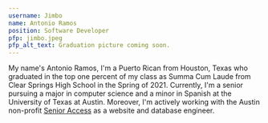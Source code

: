 ```yaml
---
username: Jimbo
name: Antonio Ramos
position: Software Developer
pfp: jimbo.jpeg
pfp_alt_text: Graduation picture coming soon.
---
```

My name's Antonio Ramos, I'm a Puerto Rican from Houston, Texas who graduated in the top one percent of my class as Summa Cum Laude from Clear Springs High School in the Spring of 2021. Currently, I'm a senior pursuing a major in computer science and a minor in Spanish at the University of Texas at Austin. Moreover, I'm actively working with the Austin non-profit [Senior Access](https://senioraccesstx.org/) as a website and database engineer.
